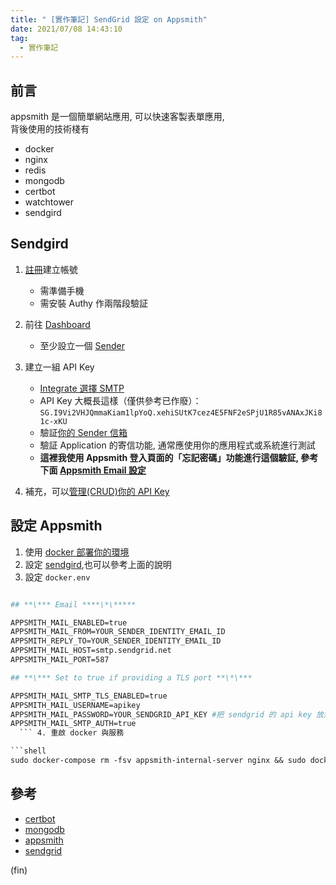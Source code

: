 ```yaml
---
title: " [實作筆記] SendGrid 設定 on Appsmith"
date: 2021/07/08 14:43:10
tag:
  - 實作筆記
---
```


## 前言

appsmith 是一個簡單網站應用, 可以快速客製表單應用,  
背後使用的技術棧有

- docker
- nginx
- redis
- mongodb
- certbot
- watchtower
- sendgird

## Sendgird

1. [註冊](https://sendgrid.com/)建立帳號
   - 需準備手機
   - 需安裝 Authy 作兩階段驗証
2. 前往 [Dashboard](https://app.sendgrid.com/)
   - 至少設立一個 [Sender](https://app.sendgrid.com/settings/sender_auth/senders)
3. 建立一組 API Key

   - [Integrate 選擇 SMTP](https://app.sendgrid.com/guide/integrate)
   - API Key 大概長這樣（僅供參考已作廢）：`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`
   - 驗証[你的 Sender 信箱](https://app.sendgrid.com/settings/sender_auth)
   - 驗証 Application 的寄信功能, 通常應使用你的應用程式或系統進行測試
   - **這裡我使用 Appsmith 登入頁面的「忘記密碼」功能進行這個驗証, 參考下面 [Appsmith Email 設定](https://docs.appsmith.com/setup/docker/email/sendgrid)**

4. 補充，可以[管理(CRUD)你的 API Key](https://app.sendgrid.com/settings/api_keys)

## 設定 Appsmith

1. 使用 [docker 部署你的環境](https://docs.appsmith.com/setup/docker)
2. 設定 [sendgird](https://docs.appsmith.com/setup/docker/email/sendgrid),也可以參考上面的說明
3. 設定 `docker.env`

```dockerfile

## **\*** Email ****\*\*****

APPSMITH_MAIL_ENABLED=true
APPSMITH_MAIL_FROM=YOUR_SENDER_IDENTITY_EMAIL_ID
APPSMITH_REPLY_TO=YOUR_SENDER_IDENTITY_EMAIL_ID
APPSMITH_MAIL_HOST=smtp.sendgrid.net
APPSMITH_MAIL_PORT=587

## **\*** Set to true if providing a TLS port **\*\***

APPSMITH_MAIL_SMTP_TLS_ENABLED=true
APPSMITH_MAIL_USERNAME=apikey
APPSMITH_MAIL_PASSWORD=YOUR_SENDGRID_API_KEY #把 sendgrid 的 api key 放這裡
APPSMITH_MAIL_SMTP_AUTH=true
  ``` 4. 重啟 docker 與服務

```shell
sudo docker-compose rm -fsv appsmith-internal-server nginx && sudo docker-compose up -d
```

## 參考

- [certbot](https://certbot.eff.org/)
- [mongodb](https://www.mongodb.com/live)
- [appsmith](https://docs.appsmith.com/)
- [sendgrid](https://sendgrid.com/)

(fin)
